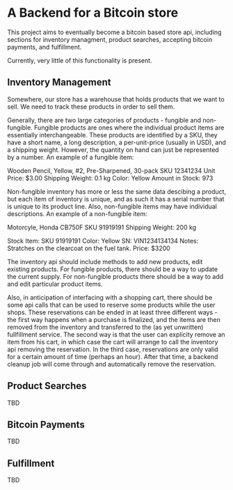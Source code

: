 # A Backend for a Bitcoin store

This project aims to eventually become a bitcoin based store api,
including sections for inventory managment, product searches,
accepting bitcoin payments, and fulfillment.

Currently, very little of this functionality is present.

## Inventory Management

Somewhere, our store has a warehouse that holds products that we
want to sell. We need to track these products in order to sell them.

Generally, there are two large categories of products - fungible
and non-fungible. Fungible products are ones where the individual
product items are essentially interchangeable. These products are
identified by a SKU, they have a short name, a long description,
a per-unit-price (usually in USD), and a shipping weight. However,
the quantity on hand can just be represented by a number. An example
of a fungible item:

  Wooden Pencil, Yellow, #2, Pre-Sharpened, 30-pack
  SKU 12341234
  Unit Price: $3.00
  Shipping Weight: 0.1 kg
  Color: Yellow
  Amount in Stock: 973

Non-fungible inventory has more or less the same data descibing a
product, but each item of inventory is unique, and as such it has
a serial number that is unique to its product line. Also, non-fungible
items may have individual descriptions. An example of a non-fungible
item:

  Motorcyle, Honda CB750F
  SKU 91919191
  Shipping Weight: 200 kg

  Stock Item:
  SKU 91919191
  Color: Yellow
  SN: VIN1234134134
  Notes: Stratches on the clearcoat on the fuel tank.
  Price: $3200


The inventory api should include methods to add new products,
edit existing products. For fungible products, there should be
a way to update the current supply. For non-fungible products
there should be a way to add and edit particular product items.

Also, in anticipation of interfacing with a shopping cart, there
should be some api calls that can be used to reserve some products
while the user shops. These reservations can be ended in at least
three different ways - the first way happens when a purchase is
finalized, and the items are then removed from the inventory and
transferred to the (as yet unwritten) fullfillment service. The
second way is that the user can explicity remove an item from his
cart, in which case the cart will arrange to call the inventory
api removing the reservation. In the third case, reservations are
only valid for a certain amount of time (perhaps an hour). After
that time, a backend cleanup job will come through and automatically
remove the reservation.

## Product Searches

TBD

## Bitcoin Payments

TBD

## Fulfillment

TBD